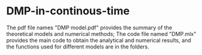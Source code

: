 # DMP-in-continous-time
The pdf file names "DMP model.pdf" provides the summary of the theoretical models and numerical methods;
The code file named "DMP.mlx" provides the main code to obtain the analytical and numerical results, 
and the functions used for different models are in the folders.
